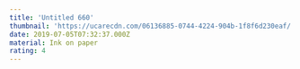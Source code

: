 ```yaml
---
title: 'Untitled 660'
thumbnail: 'https://ucarecdn.com/06136885-0744-4224-904b-1f8f6d230eaf/'
date: 2019-07-05T07:32:37.000Z
material: Ink on paper
rating: 4
---
```

